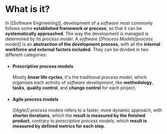 # What is it?

In [[Software Engineering]], development of a *software* most commonly follows some **established framework or process**, so that it can be **systematically approached**. The way the development is managed is determined by its *process model*.
A *software [[Process Models|process model]]* is an **abstraction of the development process**, with all the **internal workforce and external factors included**. They can be divided in two different categories:

- #### Prescriptive process models
	Mostly **linear life cycles**, it's the traditional *process model*, which organizes each activity of *software development*, like **methodology**, **tasks**, **quality control**, and **change control** for each project.

- #### Agile process models
	*[[Agile]]* *process models* refers to a faster, more dynamic approach, with **shorter iterations**, which the **result is measured by the finished product**, contrary to *prescriptive process models*, which **result is measured by defined metrics for each step**.
